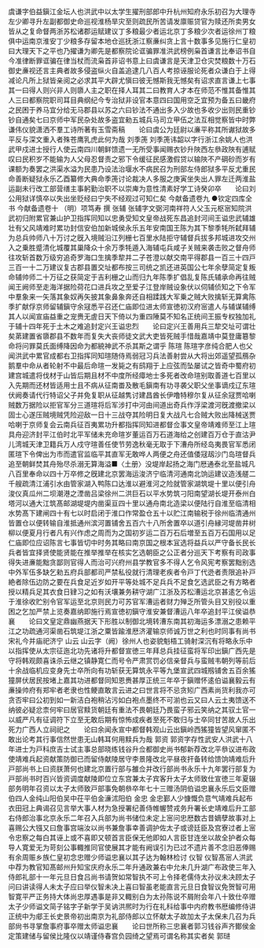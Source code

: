 <!-- { "loadSidebar": true } -->
虞谦字伯益鎭江金坛人也洪武中以太学生擢刑部郎中升杭州知府永乐初召为大理寺左少卿寻升左副都御史命巡视淮杨旱灾至则疏民所苦请发廪赈贷官为赎还所卖男女皆从之复命督两浙苏松诸郡运赋建议丁多粮最少者运北京丁多粮少次者运徐州丁粮俱中运南京淮安丁少粮多存留本地仓巡抚浙江察亷纠贪上言十数事多见施行仁皇初曰大理天下之平也乃擢谦为卿先是都察院论诓骗罪准洪武榜例枭首谦言比奉诏书自今准律断罪诓骗在律当杖而流枭首非诏书意上曰虞谦言是天津卫仓灾焚粮数十万石御史亷视还言主典者故多侵盗纵火自盖追逮几八百人考掠诬服论死者众谦白于上得减论凡所上狱皆亲阅之必求其平大辟尤愼曰彼无憾斯我无憾矣有诏求直言谦上七事其一曰得人则兴非人则隳人主之职在择人耳其二曰教育人才本在师范不惟其备惟其人三曰都察院职司耳目典纲纪今专治狱非设官本意四曰国用空乏宜预为备五曰畿府之民困于养马宜分给无马郡县以苏之六曰钞法不通出多入少故也多收少出则民重钞钞自通矣七曰京师中军民杂处故多盗宜勑五城兵马司立甲伍之法互相觉察皆中时弊谦伟仪貌潇洒不羣工诗所著有玉雪斋稿　　论曰虞公为廷尉以亷平称其所谳狱故多平反与深文重入者殊苍鹰乳虎此何为哉
刘季箎
刘季箎讳韶以字行浙江余姚人也洪武甲戍进士授行人使云南四川朝鲜馈遗一无所受事闻赐衣钞升陜西左叅政陜有逋赋叹曰民积岁不能输为人父母忍督责之邪下令缓征民感激假贷以输陜不产碙砂而岁有课额为奏罢之洪渠水溢为民患乃设法治堰水不病民召为刑部左侍郎狱多平反尤重民命善断疑狱永乐乙酉纂修大典命季箎讨论裁决人多服之庚寅坐失出人罪左迁两淮盐运副未行改工部营缮主事躬勤治职不以崇庳为意性清素好学工诗癸卯卒　　论曰刘公用狱详慎卒以失出坐贬经曰宁失不经观过可知仁矣
今献备遗卷九
●钦定四库全书
今献备遗卷十
（明）项笃寿 撰
张辅
张辅字文弼河南祥符人父玉元枢宻知院洪武初归附累官兼山护卫指挥同知以忠勇受知文皇帝战死东昌追封河间王谥忠武辅雄壮有父风靖难时累功封信安伯加新城侯永乐五年安南国王陈为其下黎季牦所弑拜辅为总兵帅师八十万讨之旣入境贼沿江列栅七百里水陆拒守辅督兵拔多邦城进攻交州入之乗胜蹙清化城覆其巢降众十余万季牦遁入海辅屯兵咸子关贼来袭击败之督舟师往攻斩首数万级穷追奇罗海口生擒季犂并二子苍澄以献交南平得郡县一百三十四戸三百一十二万建议复古郡县置交址都布按三司统之凯还进英国公七年余孽简定复叛命辅帅师二十万征之获简定于吉利栅之山而归九年陈季扩倡乱复陈氏辅承命再往贼闻王阙师至走海洋据险荷花口进兵攻之至爱子江登岸贼设象伏以伺辅侦知之下令军中羣象来一矢落其象奴再矢披其象鼻象奔还自相蹂践大军乗之贼大败擒斩无算禽陈季扩献俘京师留辅鎭守余冦悉平召还仁庙即位进太师宣徳初汉府宻遣人与辅谋辅缚其人以闻宣庙益重之宠赉无虗日天下倚以为重四陲莫不知名正统间王振专权独加礼于辅十四年死于土木之难追封定兴王谥忠烈　　论曰定兴王善用兵三犂交址可谓壮矣苐建置省隳郡县不数年而复失大丧师徒文武大吏皆死贼手惜哉嘉靖中莫登庸簒黎命将问罪莫氏面缚降因命为都綂神武不杀其斯之谓乎
陈瑄
陈瑄字彦纯合肥人也父闻洪武中累官成都右卫指挥同知瑄随侍焉弱冠习兵法善射尝从大将出郊遥望孤鴈杂鹅羣中命从者轮射不中最后命瑄一发毙之有鸱翔于上应弦而坠屡试之皆奇中蜀府初建宫城遣将伐材于山皆后期且材不中度所经瘴地士多死者改命瑄别取善道七百里以入先期而还材皆适用士且不病从征南畨及散毛鎭南有功寻袭父职父坐事谪戍辽东瑄伏阙奏请代行特诏父子并免复职从征越隽讨建昌酋长伊噜特穆尔复从征余冦贾哈喇贼数万据险以拒官军分三道瑄将后军涉打中河由间道出奇兵作浮梁渡河旣渡撤梁以固士心遂压贼境贼凭险迎敌一日十三战夺其险明日复大战凡七合贼大败出降械送贾哈喇于京师复会云南兵征百夷累功升都指挥同知进都督佥事文皇帝靖难师至江上瑄具舟迎济封平江伯时北平军储未充命瑄岁董运百万石道海给之创建百万仓于直沽尹儿湾城天津卫籍兵万人戍守瑄善任使节劳逸秋毫无取于下漕舟所经岛夷畏官军悉闭匿瑄下令俾出为市而遣官监临平其直军无敢哗人两便之舟还值倭冦刼沙门岛瑄督兵追至朝鲜焚其舟殆尽杀溺无算海溢■〈土册〉没堤岸起扬之海门厯通泰北至盐城凡八百里奉命以四十万卒修之旣建北京罢海运浚济宁临清河通南北饷运建议造浅艖二千艘疏清江浦引水由管家湖入鸭陈口达淮以避淮河之险就管家湖筑堤十里以便引舟浚仪真瓜州二坝潮港之湮凿吕梁徐州二洪巨石以平水势筑刁阳南望湖长堤开泰州白塔河以通大江筑髙邮湖堤堤内凿渠亘四十里以通舟南北造梁以便陆行自淮至临清相水势髙下建闸四十有七以时启闭于淮口作常盈仓五十以贮江南输税于徐州临清通州皆置仓以便转输自淮抵通州滨河置铺舍五百六十八所舍置卒以道引舟縁河堤凿井树柳以便夏月行者凡有兴作虑之周而为之国初岁运二百万石后増至五百万石国用以足仁庙即位应诏陈言七事皆切中时务其略曰南京国之根本冝选将益兵以严守备长民长兵者皆宜择贤使能贤能在推举推举在核实乞选朝臣之公正者分巡天下考察有司政事得失进亷能黜贪鄙则官得人而治可兴府州县学教官多不得人乞令风宪考察罢黜别选中外军伍多缺乞勑五府兵部都司严禁私役就行清理老疾者令戸丁代迯者责限追补戸絶者除伍边防之要在兵食足近岁如开平等处城不足兵兵不足食乞选武臣之有方略者授以精兵足其衣食日肄习之如有沃壤兼务耕守湖广江浙及苏松漕运北京甚逺乞令运于淮徐收贮别令官军运至北京则民力可苏官军漕运者财力殚乏所管头目又别役以重困之乞加严禁上览奏嘉纳即施行焉宣徳初鎭守淮安兼督漕运八年卒追封平江侯谥恭襄　　论曰文皇定鼎幽燕据天下形胜以制御北境转漕东南其初海运多漂溺之患赖平江之功疏通河渠凿石筑堤江浙之粟皆踰淮厯济灌输京师诚万世之利也时同事有尚书宋礼今并庙祀济宁
山云
山云字（阙）徐州人也姿貌魁梧工骑射深沉有将略永乐中以指挥使从太宗征迤北功先诸将升都督宣徳三年拜总兵挂征蛮将军印出鎭广西先是守将韩观颇喜诛杀云继之镇静寛仁而号令严肃赏罚必信亲督兵与蛮贼韦朝列等前后十余战临机应变身先士卒所向有功斩获无算筑永平等九堡宣武四城剏铺舍五百余猺獞屏伏居民按堵上嘉其功进都督同知恩赉甚厚正统三年卒于鎭赠怀逺伯谥襄毅云有亷操帅府有郑牢者老隶也性鲠直敢言云进之曰世言将不忌贪矧广西素尚货利我亦可贪否牢曰公初到如一新洁白袍稍沾污如白袍点墨终不可湔也云又曰人云土夷馈送不纳彼必疑忿柰何牢曰居官黩货朝廷有重法不畏朝廷乃畏蛮子邪云笑纳之其驭土官一以威严凡有征调符下立至无敢后期有惊怖成疾者至死不敢归与士卒同甘苦故人乐出死力广西人立祠祀之　　论曰余闻永宣中都督韩观山云出鎭岭西猺獞皆望风窜匿不敢出论考其行事信然世患无山韩耳何用黩兵为哉
郭资
郭资字存性武安人洪武十八年进士为戸科庶吉士试主事总部晓练钱谷升佥都御史尚书郁新荐改北平叅议进布政使靖难兵起资献策防御已而留侍献陵居守李景隆改北平昼夜扞备转给馈饷靖难后升戸部尚书上曰资朕萧何也建北京置行部与雒佥并改行部尚书永乐十九年罢行部复为戸部尚书时百兴皆资调度献陵即位立东宫兼太子宾客升太子太师致仕宣徳三年夏辍部务明年召资以太子太师致戸部事免朝叅卒年七十三赠汤阴伯谥忠襄永乐后文臣赠伯四人金纯山阳伯吴中茌平伯金濓沭阳伯
金忠
金忠鄞人少慷慨负意气靖难兵起布衣田冠上典谒召见言举大事人材为急授署纪善侍帷幄赞戎务升署长史靖难后升工部右侍郎治事北京永乐二年召入兵部为尚书储位未定上宻问忠厯数古昔嫡孽故事对上喜赐公大镪又曰詹事宫端汝以尚书兼詹事幸善调护佐太子或谤廷臣及宫寮过者上宻令忠察之每白其诬上或不喜即又顿首言臣保无他即如人言臣甘连坐以故全护者众每导人寛爱无为苛刻公事輙推同官使展其才能有阙误引为已过不遗片善不念旧恶俸赐有余周赈乡族仁皇初念忠赠少师谥忠襄以其子达为翰林检讨
仪智
仪智髙宻人洪武中荐为教官知髙邮州升知宝庆府永乐二年升通政兼右中允未几升湖广布政使三年入侍郎礼部十一年元旦日食吕尚书请贺如常智执不可上令择老儒侍太孙议未决顾太子问曰讲读得人未太子应曰举仪智未决上喜曰智虽老能直言元旦日食智议免贺智可用智寛平严正务持大体尚忠厚遇事是非又輙别白为太孙陈说不屑附会年八十致仕卒赠太子少师谥文简子铭字子新学于吴讷洪熈时为行在礼科给事中内府教书厯编修侍讲正统中为郕王长史景帝初出南京为礼部侍郎以立怀献太子故加太子太保未几召为兵部尙书寻掌詹事府事卒赠太师谥忠襄　　论曰世所称三忠襄者郭习钱谷声齐鄼侯金定策建储与留侯比隆仪以靖谨侍春宫负园绮之望焉可谓名称其实者矣
郭琎

